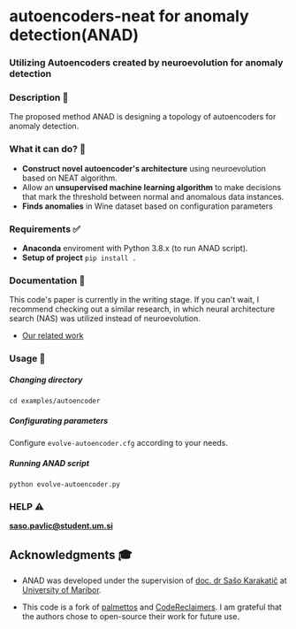 # autoencoders-neat  for  anomaly  detection(ANAD)

### Utilizing Autoencoders created by neuroevolution for anomaly detection

### Description 📝

The proposed method ANAD is designing a topology of autoencoders for anomaly detection.

### What it can do? 👀

* **Construct novel autoencoder's architecture** using neuroevolution based on NEAT algorithm.
* Allow an **unsupervised machine learning algorithm** to make decisions that mark the threshold between normal and
  anomalous data instances.
* **Finds anomalies** in Wine dataset based on configuration parameters

### Requirements ✅

* **Anaconda** enviroment with Python 3.8.x (to run ANAD script).
* **Setup of project** `pip install .`

### Documentation 📘

This code's paper is currently in the writing stage. If you can't wait, I recommend checking out a similar research, in
which neural architecture search (NAS) was utilized instead of neuroevolution.

* [Our related work](https://github.com/SasoPavlic/AutoDaedalus)

### Usage 🔨

##### Changing directory

`cd examples/autoencoder`

##### Configurating parameters

Configure `evolve-autoencoder.cfg` according to your needs.

##### Running ANAD script

`python evolve-autoencoder.py`

### HELP ⚠️

**saso.pavlic@student.um.si**

## Acknowledgments 🎓

* ANAD was developed under the supervision
  of [doc. dr Sašo Karakatič](https://ii.feri.um.si/en/person/saso-karakatic-2/)
  at [University of Maribor](https://www.um.si/en/home-page/).

* This code is a fork of [palmettos](https://github.com/palmettos/autoencoders-neat)
  and [CodeReclaimers](https://github.com/CodeReclaimers/neat-python). I am grateful that the authors chose to
  open-source their work for future use.
